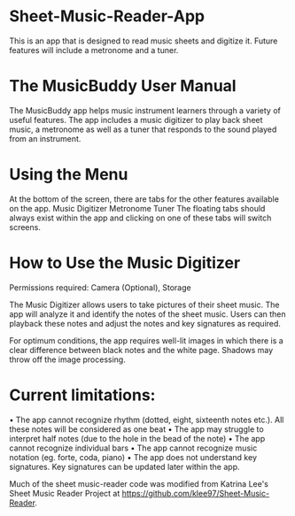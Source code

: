 # Sheet-Music-Reader-App
This is an app that is designed to read music sheets and digitize it. Future features will include a metronome and a tuner.

# The MusicBuddy User Manual

The MusicBuddy app helps music instrument learners through a variety of useful features. The app includes a music digitizer to play back sheet music, a metronome as well as a tuner that responds to the sound played from an instrument.

# Using the Menu

At the bottom of the screen, there are tabs for the other features available on the app.
	Music Digitizer
	Metronome
	Tuner
The floating tabs should always exist within the app and clicking on one of these tabs will switch screens.

# How to Use the Music Digitizer

Permissions required: Camera (Optional), Storage

The Music Digitizer allows users to take pictures of their sheet music. The app will analyze it and identify the notes of the sheet music. Users can then playback these notes and adjust the notes and key signatures as required.

For optimum conditions, the app requires well-lit images in which there is a clear difference between black notes and the white page. Shadows may throw off the image processing.
	
# Current limitations:
•	The app cannot recognize rhythm (dotted, eight, sixteenth notes etc.). All these notes will be considered as one beat
•	The app may struggle to interpret half notes (due to the hole in the bead of the note)
•	The app cannot recognize individual bars
•	The app cannot recognize music notation (eg. forte, coda, piano)
•	The app does not understand key signatures. Key signatures can be updated later within the app.

Much of the sheet music-reader code was modified from Katrina Lee's Sheet Music Reader Project at https://github.com/klee97/Sheet-Music-Reader.
